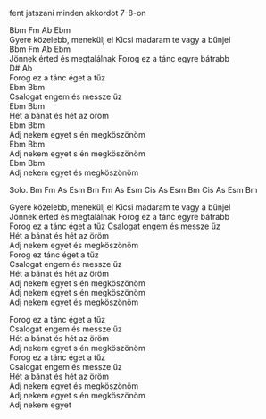fent jatszani minden akkordot 7-8-on   
   
Bbm   Fm   Ab Ebm   
Gyere közelebb, menekülj el Kicsi madaram te vagy a bűnjel   
Bbm   Fm   Ab Ebm   
Jönnek érted és megtalálnak Forog ez a tánc egyre bátrabb   
D# Ab   
Forog ez a tánc éget a tűz   
Ebm     Bbm   
Csalogat engem és messze űz   
Ebm    Bbm   
Hét a bánat és hét az öröm   
Ebm     Bbm         
Adj nekem egyet s én megköszönöm   
Ebm     Bbm         
Adj nekem egyet s én megköszönöm   
Ebm     Bbm         
Adj nekem egyet és megköszönöm   
   
 Solo. Bm Fm As Esm  Bm Fm As Esm  Cis As Esm  Bm Cis As Esm Bm   
   
Gyere közelebb, menekülj el Kicsi madaram te vagy a bűnjel   
Jönnek érted és megtalálnak Forog ez a tánc egyre bátrabb   
Forog ez a tánc éget a tűz Csalogat engem és messze űz   
Hét a bánat és hét az öröm   
Adj nekem egyet és megköszönöm   
Forog ez tánc éget a tűz    
Csalogat engem és messze űz   
Hét a bánat és hét az öröm    
Adj nekem egyet s én megköszönöm   
Adj nekem egyet s én megköszönöm   
Adj nekem egyet és megköszönöm   
   
Forog ez a tánc éget a tűz   
Csalogat engem és messze űz   
Hét a bánat és hét az öröm   
Adj nekem egyet s én megköszönöm   
Forog ez a tánc éget a tűz   
Csalogat engem és messze űz   
Hét a bánat és hét az öröm   
Adj nekem egyet és megköszönöm   
Adj nekem egyet s én megköszönöm   
Adj nekem egyet   
   
   

